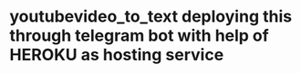 # youtubevideo_to_text  deploying this through telegram bot with help of HEROKU as hosting service
 
